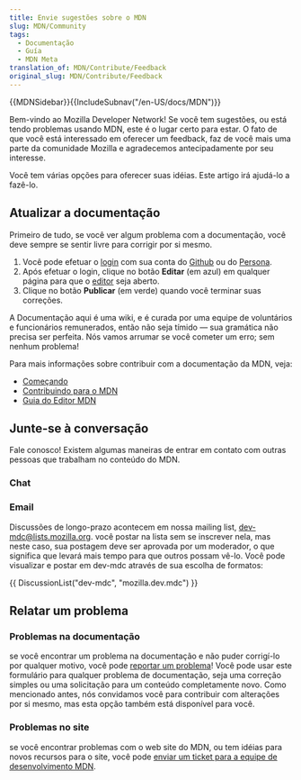 ```yaml
---
title: Envie sugestões sobre o MDN
slug: MDN/Community
tags:
  - Documentação
  - Guía
  - MDN Meta
translation_of: MDN/Contribute/Feedback
original_slug: MDN/Contribute/Feedback
---
```

{{MDNSidebar}}{{IncludeSubnav("/en-US/docs/MDN")}}

Bem-vindo ao Mozilla Developer Network! Se você tem sugestões, ou está tendo problemas usando MDN, este é o lugar certo para estar. O fato de que você está interessado em oferecer um feedback, faz de você mais uma parte da comunidade Mozilla e agradecemos antecipadamente por seu interesse.

Você tem várias opções para oferecer suas idéias. Este artigo irá ajudá-lo a fazê-lo.

## Atualizar a documentação

Primeiro de tudo, se você ver algum problema com a documentação, você deve sempre se sentir livre para corrigir por si mesmo.

1. Você pode efetuar o [login](/pt-BR/docs/MDN/Contribute/Howto/Create_an_MDN_account) com sua conta do [Github](https://github.com/) ou do [Persona](https://www.persona.org/).
2. Após efetuar o login, clique no botão **Editar** (em azul) em qualquer página para que o [editor](/pt-BR/docs/MDN/Contribute/Editor) seja aberto.
3. Clique no botão **Publicar** (em verde) quando você terminar suas correções.

A Documentação aqui é uma wiki, e é curada por uma equipe de voluntários e funcionários remunerados, então não seja tímido — sua gramática não precisa ser perfeita. Nós vamos arrumar se você cometer um erro; sem nenhum problema!

Para mais informações sobre contribuir com a documentação da MDN, veja:

- [Começando](/pt-BR/docs/Project:en/Project:Getting_started)
- [Contribuindo para o MDN](/pt-BR/docs/MDN/Contribute)
- [Guia do Editor MDN](/pt-BR/docs/MDN/Contribute/Editor)

## Junte-se à conversação

Fale conosco! Existem algumas maneiras de entrar em contato com outras pessoas que trabalham no conteúdo do MDN.

### Chat

### Email

Discussões de longo-prazo acontecem em nossa mailing list, [dev-mdc@lists.mozilla.org](https://lists.mozilla.org/listinfo/dev-mdc). você postar na lista sem se inscrever nela, mas neste caso, sua postagem deve ser aprovada por um moderador, o que significa que levará mais tempo para que outros possam vê-lo. Você pode visualizar e postar em dev-mdc através de sua escolha de formatos:

{{ DiscussionList("dev-mdc", "mozilla.dev.mdc") }}

## Relatar um problema

### Problemas na documentação

se você encontrar um problema na documentação e não puder corrigí-lo por qualquer motivo, você pode [reportar um problema](https://github.com/mdn/sprints/issues/new?template=issue-template.md&projects=mdn/sprints/2&labels=user-report)! Você pode usar este formulário para qualquer problema de documentação, seja uma correção simples ou uma solicitação para um conteúdo completamente novo. Como mencionado antes, nós convidamos você para contribuir com alterações por si mesmo, mas esta opção também está disponível para você.

### Problemas no site

se você encontrar problemas com o web site do MDN, ou tem idéias para novos recursos para o site, você pode [enviar um ticket para a equipe de desenvolvimento MDN](https://bugzilla.mozilla.org/form.mdn).
